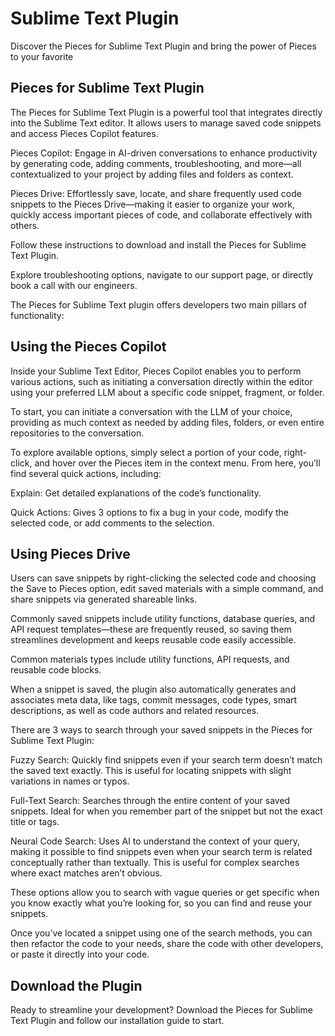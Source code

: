 # Sublime Text Plugin

Discover the Pieces for Sublime Text Plugin and bring the power of Pieces to your favorite 



## Pieces for Sublime Text Plugin

The Pieces for Sublime Text Plugin is a powerful tool that integrates directly into the Sublime Text editor. It allows users to manage saved code snippets and access Pieces Copilot features.

Pieces Copilot: Engage in AI-driven conversations to enhance productivity by generating code, adding comments, troubleshooting, and more—all contextualized to your project by adding files and folders as context.

Pieces Drive: Effortlessly save, locate, and share frequently used code snippets to the Pieces Drive—making it easier to organize your work, quickly access important pieces of code, and collaborate effectively with others.

Follow these instructions to download and install the Pieces for Sublime Text Plugin.

Explore troubleshooting options, navigate to our support page, or directly book a call with our engineers.

The Pieces for Sublime Text plugin offers developers two main pillars of functionality:





## Using the Pieces Copilot

Inside your Sublime Text Editor, Pieces Copilot enables you to perform various actions, such as initiating a conversation directly within the editor using your preferred LLM about a specific code snippet, fragment, or folder.

To start, you can initiate a conversation with the LLM of your choice, providing as much context as needed by adding files, folders, or even entire repositories to the conversation.

To explore available options, simply select a portion of your code, right-click, and hover over the Pieces item in the context menu. From here, you’ll find several quick actions, including:

Explain: Get detailed explanations of the code’s functionality.

Quick Actions: Gives 3 options to fix a bug in your code, modify the selected code, or add comments to the selection.



## Using Pieces Drive

Users can save snippets by right-clicking the selected code and choosing the Save to Pieces option, edit saved materials with a simple command, and share snippets via generated shareable links.

Commonly saved snippets include utility functions, database queries, and API request templates—these are frequently reused, so saving them streamlines development and keeps reusable code easily accessible.

Common materials types include utility functions, API requests, and reusable code blocks.

When a snippet is saved, the plugin also automatically generates and associates meta data, like tags, commit messages, code types, smart descriptions, as well as code authors and related resources.



There are 3 ways to search through your saved snippets in the Pieces for Sublime Text Plugin:

Fuzzy Search: Quickly find snippets even if your search term doesn’t match the saved text exactly. This is useful for locating snippets with slight variations in names or typos.

Full-Text Search: Searches through the entire content of your saved snippets. Ideal for when you remember part of the snippet but not the exact title or tags.

Neural Code Search: Uses AI to understand the context of your query, making it possible to find snippets even when your search term is related conceptually rather than textually. This is useful for complex searches where exact matches aren’t obvious.

These options allow you to search with vague queries or get specific when you know exactly what you’re looking for, so you can find and reuse your snippets.

Once you’ve located a snippet using one of the search methods, you can then refactor the code to your needs, share the code with other developers, or paste it directly into your code.



## Download the Plugin

Ready to streamline your development? Download the Pieces for Sublime Text Plugin and follow our installation guide to start.